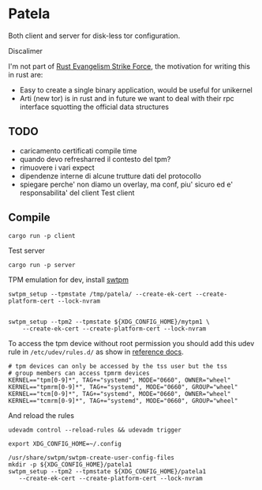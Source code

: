 # Patela

Both client and server for disk-less tor configuration.

Discalimer

I'm not part of [Rust Evangelism Strike
Force](https://enet4.github.io/rust-tropes/rust-evangelism-strike-force/), the
motivation for writing this in rust are:

- Easy to create a single binary application, would be useful for unikernel
- Arti (new tor) is in rust and in future we want to deal with their rpc
  interface squotting the official data structures

## TODO

- caricamento certificati compile time
- quando devo refresharred il contesto del tpm?
- rimuovere i vari expect
- dipendenze interne di alcune trutture dati del protocollo
- spiegare perche' non diamo un overlay, ma conf, piu' sicuro ed e'
  responsabilita' del client
  Test client

## Compile

```console
cargo run -p client
```

Test server

```console
cargo run -p server
```

TPM emulation for dev, install [swtpm](https://github.com/stefanberger/swtpm)

```console
swtpm_setup --tpmstate /tmp/patela/ --create-ek-cert --create-platform-cert --lock-nvram


swtpm_setup --tpm2 --tpmstate ${XDG_CONFIG_HOME}/mytpm1 \
    --create-ek-cert --create-platform-cert --lock-nvram
```

To access the tpm device without root permission you should add this udev rule
in `/etc/udev/rules.d/` as show in [reference
docs](https://github.com/tpm2-software/tpm2-tss/blob/master/dist/tpm-udev.rules).

```console
# tpm devices can only be accessed by the tss user but the tss
# group members can access tpmrm devices
KERNEL=="tpm[0-9]*", TAG+="systemd", MODE="0660", OWNER="wheel"
KERNEL=="tpmrm[0-9]*", TAG+="systemd", MODE="0660", GROUP="wheel"
KERNEL=="tcm[0-9]*", TAG+="systemd", MODE="0660", OWNER="wheel"
KERNEL=="tcmrm[0-9]*", TAG+="systemd", MODE="0660", GROUP="wheel"
```

And reload the rules

```console
udevadm control --reload-rules && udevadm trigger
```

```console
export XDG_CONFIG_HOME=~/.config
```

```console
/usr/share/swtpm/swtpm-create-user-config-files
mkdir -p ${XDG_CONFIG_HOME}/patela1
swtpm_setup --tpm2 --tpmstate ${XDG_CONFIG_HOME}/patela1
   --create-ek-cert --create-platform-cert --lock-nvram
```
